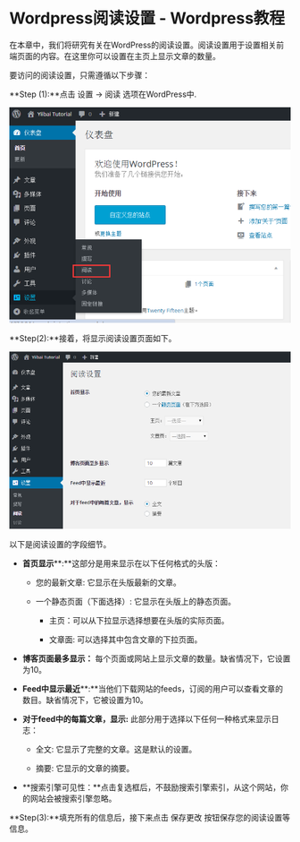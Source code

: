 # Wordpress阅读设置 - Wordpress教程

在本章中，我们将研究有关在WordPress的阅读设置。阅读设置用于设置相关前端页面的内容。在这里你可以设置在主页上显示文章的数量。

要访问的阅读设置，只需遵循以下步骤：

**Step (1):**点击 设置 -&gt; 阅读 选项在WordPress中.

![](../img/1-151021063R3926.png)

**Step(2):**接着，将显示阅读设置页面如下。

![](../img/1-151021063922X4.png)

以下是阅读设置的字段细节。

*   **首页显示****:**这部分是用来显示在以下任何格式的头版：

    *   您的最新文章: 它显示在头版最新的文章。

    *   一个静态页面（下面选择）: 它显示在头版上的静态页面。

        *   主页：可以从下拉显示选择想要在头版的实际页面。

        *   文章面: 可以选择其中包含文章的下拉页面。

*   **博客页面最多显示：** 每个页面或网站上显示文章的数量。缺省情况下，它设置为10。

*   **Feed中显示最近****:**当他们下载网站的feeds，订阅的用户可以查看文章的数目。缺省情况下，它被设置为10。

*   **对于feed中的每篇文章，显示:** 此部分用于选择以下任何一种格式来显示日志：

    *   全文: 它显示了完整的文章。这是默认的设置。

    *   摘要: 它显示的文章的摘要。

*   **搜索引擎可见性：**点击复选框后，不鼓励搜索引擎索引，从这个网站，你的网站会被搜索引擎忽略。

**Step(3):**填充所有的信息后，接下来点击 保存更改 按钮保存您的阅读设置等信息。

 